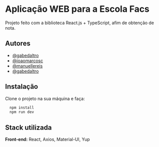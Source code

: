 # Aplicação WEB para a Escola Facs

Projeto feito com a biblioteca React.js + TypeScript, afim de obtenção de nota.

## Autores

- [@gabedaltro](https://www.github.com/gabedaltro)
- [@joaomarcosc](https://www.github.com/joaomarcosc)
- [@manuellereis](https://github.com/manuellereis)
- [@gabedaltro](https://www.github.com/gabedaltro)

## Instalação

Clone o projeto na sua máquina e faça:

```bash
  npm install
  npm run dev
```

## Stack utilizada

**Front-end:** React, Axios, Material-UI, Yup
